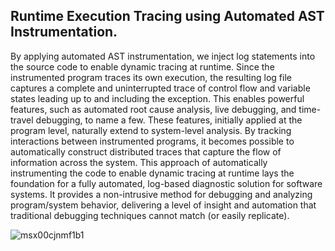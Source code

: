 Runtime Execution Tracing using Automated AST Instrumentation.
----- 
By applying automated AST instrumentation, we inject log statements into the source code to enable dynamic tracing at runtime. Since the instrumented program traces its own execution, the resulting log file captures a complete and uninterrupted trace of control flow and variable states leading up to and including the exception. This enables powerful features, such as automated root cause analysis, live debugging, and time-travel debugging, to name a few. These features, initially applied at the program level, naturally extend to system-level analysis. By tracking interactions between instrumented programs, it becomes possible to automatically construct distributed traces that capture the flow of information across the system. This approach of automatically instrumenting the code to enable dynamic tracing at runtime lays the foundation for a fully automated, log-based diagnostic solution for software systems. It provides a non-intrusive method for debugging and analyzing program/system behavior, delivering a level of insight and automation that traditional debugging techniques cannot match (or easily replicate).

![msx00cjnmf1b1](https://github.com/user-attachments/assets/0136c75d-6a45-4666-adcd-459ec9f5e7d0)



<!--
**vishalpalaniappan/vishalpalaniappan** is a ✨ _special_ ✨ repository because its `README.md` (this file) appears on your GitHub profile.


Here are some ideas to get you started:

- 🔭 I’m currently working on ...
- 🌱 I’m currently learning ...
- 👯 I’m looking to collaborate on ...
- 🤔 I’m looking for help with ...
- 💬 Ask me about ...
- 📫 How to reach me: ...
- 😄 Pronouns: ...
- ⚡ Fun fact: ...
-->
